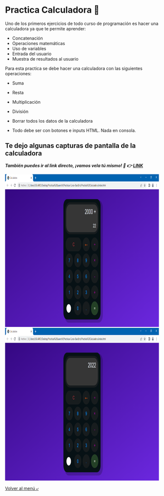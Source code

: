 # Practica Calculadora :iphone:

Uno de los primeros ejercicios de todo curso de programación es hacer una calculadora ya que te permite aprender:

- Concatenación
- Operaciones matemáticas
- Uso de variables
- Entrada del usuario
- Muestra de resultados al usuario

Para esta practica se debe hacer una calculadora con las siguientes operaciones:
- Suma
- Resta
- Multiplicación
- División
- Borrar todos los datos de la calculadora

- Todo debe ser con botones e inputs HTML. Nada en consola.

## Te dejo algunas capturas de pantalla de la calculadora

***También puedes ir al link directo, ¡vamos vela tú mismo! :eyes: :point_right: [LINK]()***

<img src="./IMG/calcu1.PNG" alt="Operacion" height="500">
<img src="./IMG/calcu2.PNG" alt="Resultado" height="500">

[Volver al menú &ldca;](../README.md "Regresar a página principal")